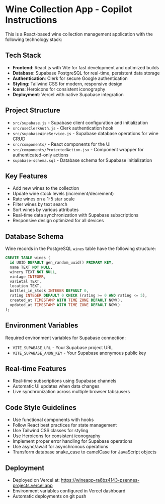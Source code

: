 <!-- Use this file to provide workspace-specific custom instructions to Copilot. For more details, visit https://code.visualstudio.com/docs/copilot/copilot-customization#_use-a-githubcopilotinstructionsmd-file -->

# Wine Collection App - Copilot Instructions

This is a React-based wine collection management application with the following technology stack:

## Tech Stack

-   **Frontend**: React.js with Vite for fast development and optimized builds
-   **Database**: Supabase PostgreSQL for real-time, persistent data storage
-   **Authentication**: Clerk for secure Google authentication
-   **Styling**: Tailwind CSS for modern, responsive design
-   **Icons**: Heroicons for consistent iconography
-   **Deployment**: Vercel with native Supabase integration

## Project Structure

-   `src/supabase.js` - Supabase client configuration and initialization
-   `src/useClerkAuth.js` - Clerk authentication hook
-   `src/supabaseWineService.js` - Supabase database operations for wine CRUD
-   `src/components/` - React components for the UI
-   `src/components/ProtectedAction.jsx` - Component wrapper for authenticated-only actions
-   `supabase-schema.sql` - Database schema for Supabase initialization

## Key Features

-   Add new wines to the collection
-   Update wine stock levels (increment/decrement)
-   Rate wines on a 1-5 star scale
-   Filter wines by text search
-   Sort wines by various attributes
-   Real-time data synchronization with Supabase subscriptions
-   Responsive design optimized for all devices

## Database Schema

Wine records in the PostgreSQL `wines` table have the following structure:

```sql
CREATE TABLE wines (
  id UUID DEFAULT gen_random_uuid() PRIMARY KEY,
  name TEXT NOT NULL,
  winery TEXT NOT NULL,
  vintage INTEGER,
  varietal TEXT,
  location TEXT,
  bottles_in_stock INTEGER DEFAULT 0,
  rating INTEGER DEFAULT 0 CHECK (rating >= 0 AND rating <= 5),
  created_at TIMESTAMP WITH TIME ZONE DEFAULT NOW(),
  updated_at TIMESTAMP WITH TIME ZONE DEFAULT NOW()
);
```

## Environment Variables

Required environment variables for Supabase connection:

-   `VITE_SUPABASE_URL` - Your Supabase project URL
-   `VITE_SUPABASE_ANON_KEY` - Your Supabase anonymous public key

## Real-time Features

-   Real-time subscriptions using Supabase channels
-   Automatic UI updates when data changes
-   Live synchronization across multiple browser tabs/users

## Code Style Guidelines

-   Use functional components with hooks
-   Follow React best practices for state management
-   Use Tailwind CSS classes for styling
-   Use Heroicons for consistent iconography
-   Implement proper error handling for Supabase operations
-   Use async/await for asynchronous operations
-   Transform database snake_case to camelCase for JavaScript objects

## Deployment

-   Deployed on Vercel at: https://wineapp-ra6bz4143-psennes-projects.vercel.app
-   Environment variables configured in Vercel dashboard
-   Automatic deployments on git push
